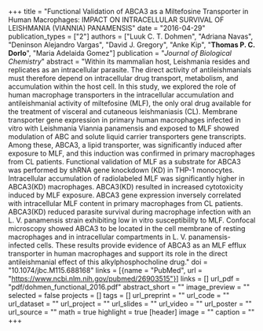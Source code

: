 +++
title = "Functional Validation of ABCA3 as a Miltefosine Transporter in Human Macrophages: IMPACT ON INTRACELLULAR SURVIVAL OF LEISHMANIA (VIANNIA) PANAMENSIS"
date = "2016-04-29"
publication_types = ["2"]
authors = ["Luuk C. T. Dohmen", "Adriana Navas", "Deninson Alejandro Vargas", "David J. Gregory", "Anke Kip", "**Thomas P. C. Dorlo**", "Maria Adelaida Gomez"]
publication = "_Journal of Biological Chemistry_"
abstract = "Within its mammalian host, Leishmania resides and replicates as an intracellular parasite. The direct activity of antileishmanials must therefore depend on intracellular drug transport, metabolism, and accumulation within the host cell. In this study, we explored the role of human macrophage transporters in the intracellular accumulation and antileishmanial activity of miltefosine (MLF), the only oral drug available for the treatment of visceral and cutaneous leishmaniasis (CL). Membrane transporter gene expression in primary human macrophages infected in vitro with Leishmania Viannia panamensis and exposed to MLF showed modulation of ABC and solute liquid carrier transporters gene transcripts. Among these, ABCA3, a lipid transporter, was significantly induced after exposure to MLF, and this induction was confirmed in primary macrophages from CL patients. Functional validation of MLF as a substrate for ABCA3 was performed by shRNA gene knockdown (KD) in THP-1 monocytes. Intracellular accumulation of radiolabeled MLF was significantly higher in ABCA3(KD) macrophages. ABCA3(KD) resulted in increased cytotoxicity induced by MLF exposure. ABCA3 gene expression inversely correlated with intracellular MLF content in primary macrophages from CL patients. ABCA3(KD) reduced parasite survival during macrophage infection with an L. V. panamensis strain exhibiting low in vitro susceptibility to MLF. Confocal microscopy showed ABCA3 to be located in the cell membrane of resting macrophages and in intracellular compartments in L. V. panamensis-infected cells. These results provide evidence of ABCA3 as an MLF efflux transporter in human macrophages and support its role in the direct antileishmanial effect of this alkylphosphocholine drug."
doi = "10.1074/jbc.M115.688168"
links = [{name = "PubMed", url = "https://www.ncbi.nlm.nih.gov/pubmed/26903515"}]
links = []
url_pdf = "pdf/dohmen_functional_2016.pdf"
abstract_short = ""
image_preview = ""
selected = false
projects = []
tags = []
url_preprint = ""
url_code = ""
url_dataset = ""
url_project = ""
url_slides = ""
url_video = ""
url_poster = ""
url_source = ""
math = true
highlight = true
[header]
image = ""
caption = ""
+++
